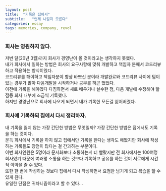```yaml
---
layout: post
title:  "기록은 집에서"
subtitle:   "언제 나갈지 모른다"
categories: essay
tags: memories, company, revol
---
```


### 회사는 영원하지 않다.
저번 달(20년 3월)까지 회사가 경영난이 올 것이라고는 생각하지 못했다.  
내가 회사에서 일하는 방법은 회사의 요구사항에 맞춰 개발하고 책임자 분께서 코드리뷰하고 적용하는 방식이였다.  
코드리뷰를 해야하고 책임자분이 항상 바쁘신 분이라 개발완료와 코드리뷰 사이에 텀이 있는 경우가 많아 다음개발을 시작하거나 공부를 하곤 했었다.  
이전에 기록을 해야겠다 다짐하면서 새로 배우거나 실수한 점, 다음 개발에 수정해야 할 점등 회사 내부에 조금씩 기록했다.  
하지만 경영난으로 회사에 나오게 되면서 내가 기록한 모든걸 잃어버렸다.

### 회사에 기록하되 집에서 다시 정리하자.
내 기록을 잃지 않는 가장 간단한 방법은 무엇일까? 가장 간단한 방법은 집에서도 기록을 하는 것이다.  
문득 회사에서 기록을 하지 않고 집에서만 기록을 한다는 생각도 해봤지만 회사에 작성하는 기록들도 장점이 많다는 걸 간과하는 부분이다.  
이번 회사인원은 5명이라 문서화보다 소통하는게 더 빨랐지만 전 회사에서는 100여명 회사였기 때문에 여러명 소통을 하는 것보다 기록하고 공유를 하는 것이 서로에게 시간적 이익을 줄 수 있다.  
또한 한 번에 작성하는 것보다 집에서 다시 작성하면서 요점만 남기게 되고 복습을 할 수 있게 된다.  
유일한 단점은 귀차니즘이라고 할 수 있다...